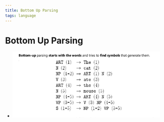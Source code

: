 ```yaml
---
title: Bottom Up Parsing
tags: language
---
```


# Bottom Up Parsing
- ![im](assets/Pasted%20Image%2020220506183325.png)





















































































